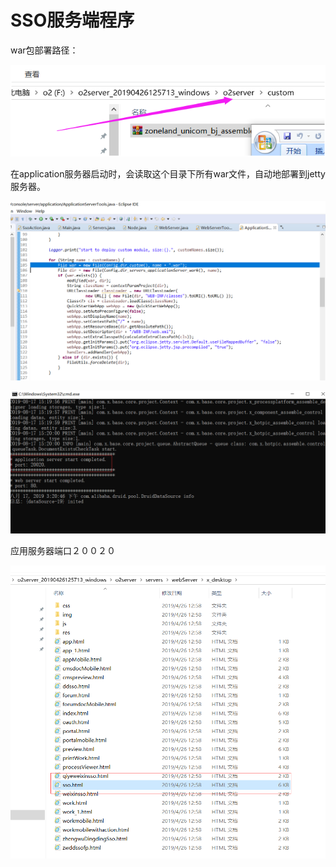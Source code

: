 # SSO服务端程序

war包部署路径：

![](../../.gitbook/assets/image%20%2853%29.png)

在application服务器启动时，会读取这个目录下所有war文件，自动地部署到jetty服务器。 

![](../../.gitbook/assets/image%20%28101%29.png)

![](../../.gitbook/assets/image%20%2839%29.png)

应用服务器端口２００２０

![](../../.gitbook/assets/image%20%2891%29.png)

